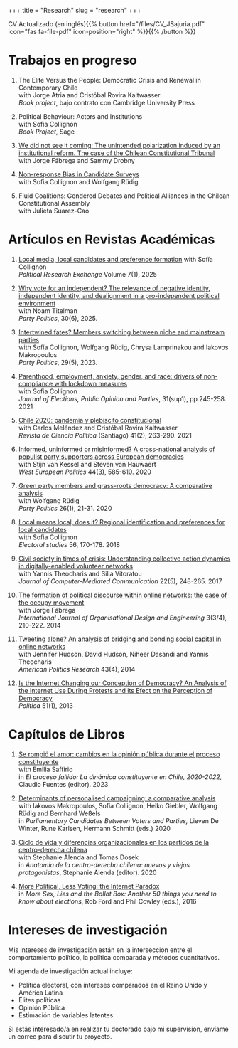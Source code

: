 +++
title = "Research"
slug = "research"
+++


CV Actualizado (en inglés){{% button href="/files/CV_JSajuria.pdf" icon="fas fa-file-pdf" icon-position="right" %}}{{% /button %}}



# Trabajos en progreso

1. The Elite Versus the People: Democratic Crisis and Renewal in Contemporary Chile  
	with Jorge Atria and Cristóbal Rovira Kaltwasser  
	*Book project*, bajo contrato con Cambridge University Press

2. Political Behaviour: Actors and Institutions  
	with Sofia Collignon  
	*Book Project*, Sage
	
3. [We did not see it coming: The unintended polarization induced by an institutional reform. The case of the Chilean Constitutional Tribunal](https://osf.io/preprints/socarxiv/2ck6j/)  
	with Jorge Fábrega and Sammy Drobny

4. [Non-response Bias in Candidate Surveys](https://bip.sajuria.com/papers/Sajuria_et_al_Non_Response_paper.pdf)  
	with Sofia Collignon and Wolfgang Rüdig

5. Fluid Coalitions: Gendered Debates and Political Alliances in the Chilean Constitutional Assembly  
	with Julieta Suarez-Cao

# Artículos en Revistas Académicas

1. [Local media, local candidates and preference formation](https://www.tandfonline.com/doi/full/10.1080/2474736X.2025.2461777) with Sofía Collignon   
	*Political Research Exchange* Volume 7(1), 2025

1. [Why vote for an independent? The relevance of negative identity, independent identity, and dealignment in a pro-independent political environment](https://journals.sagepub.com/doi/full/10.1177/13540688231196423)  
	with Noam Titelman  
	*Party Politics*, 30(6), 2025.

2. [Intertwined fates? Members switching between niche and mainstream parties](https://journals.sagepub.com/doi/abs/10.1177/13540688221106299)  
	with Sofía Collignon, Wolfgang Rüdig, Chrysa Lamprinakou and Iakovos Makropoulos  
	*Party Politics*, 29(5), 2023.

3. [Parenthood, employment, anxiety, gender, and race: drivers of non-compliance with lockdown measures](https://www.tandfonline.com/doi/full/10.1080/17457289.2021.1924751)  
	with Sofia Collignon  
	*Journal of Elections, Public Opinion and Parties*, 31(sup1), pp.245-258. 2021

4. [Chile 2020: pandemia y plebiscito constitucional](https://www.scielo.cl/pdf/revcipol/2021nahead/0718-090X-revcipol-S0718-090X2021005000114.pdf)  
	with Carlos Meléndez and Cristóbal Rovira Kaltwasser  
	*Revista de Ciencia Política* (Santiago) 41(2), 263-290. 2021

5. [Informed, uninformed or misinformed? A cross-national analysis of populist party supporters across European democracies](https://www.tandfonline.com/doi/abs/10.1080/01402382.2019.1700448)  
	with Stijn van Kessel and Steven van Hauwaert  
	*West European Politics* 44(3), 585-610. 2020

6. [Green party members and grass-roots democracy: A comparative analysis](https://journals.sagepub.com/doi/full/10.1177/1354068818754600)  
	with Wolfgang Rüdig  
	*Party Politics* 26(1), 21-31. 2020

7. [Local means local, does it? Regional identification and preferences for local candidates](https://www.sciencedirect.com/science/article/pii/S0261379418300593)  
	with Sofia Collignon  
	*Electoral studies* 56, 170-178. 2018

8. [Civil society in times of crisis: Understanding collective action dynamics in digitally-enabled volunteer networks](https://watermark.silverchair.com/jjcmcom0248.pdf?token=AQECAHi208BE49Ooan9kkhW_Ercy7Dm3ZL_9Cf3qfKAc485ysgAAA1IwggNOBgkqhkiG9w0BBwagggM_MIIDOwIBADCCAzQGCSqGSIb3DQEHATAeBglghkgBZQMEAS4wEQQMOKgvJQPEP1bvezf3AgEQgIIDBSK7-LB3FfGaowp_L5912OJhOLJ_JaGfLnpfLf_TCT-gMkXI1vPbS6GGkyztRxJ450xDkbx0PWfNZ7v0s6o3MtlYwnzBHPa_zQrkfXHW0V9s9P_3YyKpeY01wJpkYj58tHTw062zwLOkarSU9Dhn_3UaSo7mjfJT3dF2t_6JysRR5cdxvyrkECPP_cPevGWn5sKrHWnd_AEbOAkd0zoUTId7KXoTkQulOe_-3te826vCEXyuamZFAhxM02bynnNEl31EOo7AlbdYOmggaZR7nenUtCXdBbJKq-F0LbFVtTx-7KpQtMK_GANF_PilRObShWMUVJLMBnaJvJyLX2KNT93tWie_bmsgnICGds3dqn8AfylDf0Q6YVG_sinKCmf5FHUw_p6YpI7ToN1YjylbveocdwcB_T6NjoBrCB_C7JpOXqWRRAIF-C5Q1TLIcHSDSFfuybyCEp6i6NncJ-2Zt-blN7OSu3beKSMzj34F2Dfxzc2qmvdVQGeW9pDfIG8FUnCaD6oB0CB1mKyOSlp_6L76y7r9k-xKI7oAxM8PSWR2Hcc_AK4Y5LxNggGu2gwMqhooIB1R37cSwAYWdFj4M7LKtJcOy6uHe1QU8JLprJD1rNIldjoY2ha02IopsJ-DzLqW14LuoamCmi53OaTbLSMUwyAT_1BZlY5k97qpcGYHLrAU2ubiCrP9zvtOJYTtk1FKeTQ9JHKCEOjQ5xKGruYtG7_cw7fnHGleN-h_GskXSeGDlat8pldDzVbn3qbup03HYg5Oqz1pob2qeL5IYSc9lt5HNTZ8hgG1g_6MRSGT9AQJqd44Vj5ZR4rz6QYfm0SEJSaI2Cwx3rnFkEZ8fDYJ3mC5ln9kSG5E1qtSL7TDG62ElKPkwvZEaaB2_iVOz73n6uOLwQfpL64n92UGt7pCkvVeXQODRw4SObi97GXPtT0HuOCwRmVoLmZEdx4lWPr04jTdXx1mK5sHTAveSslqVtGJvjdLKun8PgJQAmQyoZhkAyOFSlzcqXZTetawL1IvG1hf)  
	with Yannis Theocharis and Silia Vitoratou  
	*Journal of Computer-Mediated Communication* 22(5), 248-265. 2017

9. [The formation of political discourse within online networks: the case of the occupy movement](https://www.inderscienceonline.com/doi/pdf/10.1504/IJODE.2014.065094)  
	with Jorge Fábrega  
	*International Journal of Organisational Design and Engineering* 3(3/4), 210-222. 2014

10. [Tweeting alone? An analysis of bridging and bonding social capital in online networks](https://journals.sagepub.com/doi/abs/10.1177/1532673x14557942)  
	with Jennifer Hudson, David Hudson, Niheer Dasandi and Yannis Theocharis  
	*American Politics Research* 43(4), 2014

11. [Is the Internet Changing our Conception of Democracy? An Analysis of the Internet Use During Protests and its Efect on the Perception of Democracy](https://www.redalyc.org/pdf/645/64528862001.pdf)  
	*Politica* 51(1), 2013
	

# Capítulos de Libros

1. [Se rompió el amor: cambios en la opinión pública durante el proceso constituyente](https://osf.io/preprints/socarxiv/tpyqu/)  
	with Emilia Saffirio  
	in *El proceso fallido: La dinámica constituyente en Chile, 2020-2022,* Claudio Fuentes (editor). 2023

2. [Determinants of personalised campaigning: a comparative analysis](https://www.taylorfrancis.com/chapters/edit/10.4324/9780429284700-5/determinants-personalised-campaigning-iakovos-makropoulos-sofia-collignon-heiko-giebler-wolfgang-rüdig-javier-sajuria-bernhard-weßels)  
	with Iakovos Makropoulos, Sofia Collignon, Heiko Giebler, Wolfgang Rüdig and Bernhard Weßels  
	in *Parliamentary Candidates Between Voters and Parties,* Lieven De Winter, Rune Karlsen, Hermann Schmitt (eds.) 2020

3. [Ciclo de vida y diferencias organizacionales en los partidos de la centro-derecha chilena](https://www.researchgate.net/publication/333704934_Ciclo_de_vida_y_diferencias_organizacionales_en_los_partidos_de_la_centro-derecha_chilena)  
	with Stephanie Alenda and Tomas Dosek  
	in *Anatomía de la centro-derecha chilena: nuevos y viejos protagonistas*, Stephanie Alenda (editor). 2020

4. [More Political, Less Voting: the Internet Paradox](https://www.google.co.uk/books/edition/More_Sex_Lies_and_the_Ballot_Box/-oakDAAAQBAJ?hl=en&gbpv=1&pg=PT50&printsec=frontcover)  
	in *More Sex, Lies and the Ballot Box: Another 50 things you need to know about elections*, Rob Ford and Phil Cowley (eds.), 2016


# Intereses de investigación

Mis intereses de investigación están en la intersección entre el comportamiento político, la política comparada y métodos cuantitativos.

Mi agenda de investigación actual incluye:


  - Política electoral, con intereses comparados en el Reino Unido y América Latina
  - Élites políticas
  - Opinión Pública
  - Estimación de variables latentes

Si estás interesado/a en realizar tu doctorado bajo mi supervisión, envíame un correo para discutir tu proyecto.
